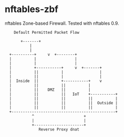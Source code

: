 # nftables-zbf
nftables Zone-based Firewall. Tested with nftables 0.9. 

		Default Permitted Packet Flow

		   +-------+
			   |
			   |
	  +----------+     v  +--------+
	  |          |                 |
	  |          |                 |
	  |          +-----------+     v  +-------+
	  |          ||          |                |
	  |          ||          |                |
	  |  Inside  ||          +-----------+    v
	  |          ||          ||          |
	  |          ||    DMZ   ||          |
	  |          ||          ||   IoT    +-----------+
	  |          ||          ||          ||          |
	  |          ||          ||          ||  Outside |
	  |          ||          ||          ||          |
	  +----------------------------------------------+
			    ^                      +
			    |                      |
			    +----------------------+
			       Reverse Proxy dnat

